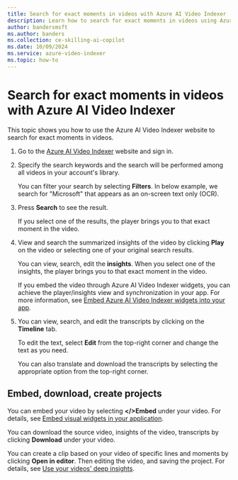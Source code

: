 ```yaml
---
title: Search for exact moments in videos with Azure AI Video Indexer
description: Learn how to search for exact moments in videos using Azure AI Video Indexer.
author: bandersmsft
ms.author: banders
ms.collection: ce-skilling-ai-copilot
ms.date: 10/09/2024
ms.service: azure-video-indexer
ms.topic: how-to
---
```


# Search for exact moments in videos with Azure AI Video Indexer

This topic shows you how to use the Azure AI Video Indexer website to search for exact moments in videos.

1. Go to the [Azure AI Video Indexer](https://www.videoindexer.ai/) website and sign in.
1. Specify the search keywords and the search will be performed among all videos in your account's library. 

    You can filter your search by selecting **Filters**. In below example, we search for "Microsoft" that appears as an on-screen text only (OCR).

1. Press **Search** to see the result.

    If you select one of the results, the player brings you to that exact moment in the video.
1. View and search the summarized insights of the video by clicking **Play** on the video or selecting one of your original search results. 

    You can view, search, edit the **insights**. When you select one of the insights, the player brings you to that exact moment in the video.

    If you embed the video through Azure AI Video Indexer widgets, you can achieve the player/insights view and synchronization in your app. For more information, see [Embed Azure AI Video Indexer widgets into your app](video-indexer-embed-widgets.md).

1. You can view, search, and edit the transcripts by clicking on the **Timeline** tab.

    To edit the text, select **Edit** from the top-right corner and change the text as you need. 

    You can also translate and download the transcripts by selecting the appropriate option from the top-right corner. 

## Embed, download, create projects

You can embed your video by selecting **</>Embed** under your video. For details, see [Embed visual widgets in your application](video-indexer-embed-widgets.md).

You can download the source video, insights of the video, transcripts by clicking **Download** under your video.

You can create a clip based on your video of specific lines and moments by clicking **Open in editor**. Then editing the video, and saving the project. For details, see [Use your videos' deep insights](use-editor-create-project.md).
